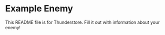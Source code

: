 # Example Enemy

This README file is for Thunderstore. Fill it out with information about your enemy!